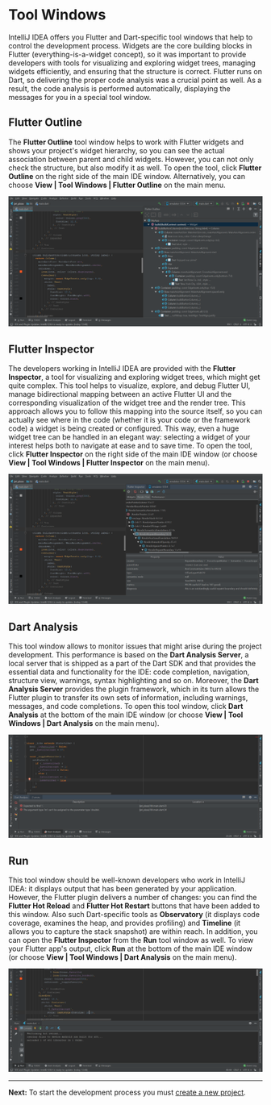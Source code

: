 # Tool Windows

IntelliJ IDEA offers you Flutter and Dart-specific tool windows that help to control the development process. Widgets are the core building blocks in Flutter (everything-is-a-widget concept), so it was important to provide developers with tools for visualizing and exploring widget trees, managing widgets efficiently, and ensuring that the structure is correct. Flutter runs on Dart, so delivering the proper code analysis was a crucial point as well. As a result, the code analysis is performed automatically, displaying the messages for you in a special tool window.

## Flutter Outline
The **Flutter Outline** tool window helps to work with Flutter widgets and shows your project's widget hierarchy, so you can see the actual association between parent and child widgets. However, you can not only check the structure, but also modify it as well. To open the tool, click **Flutter Outline** on the right side of the main IDE window. Alternatively, you can choose **View | Tool Windows | Flutter Outline** on the main menu.
<p align="center">
<img src="https://github.com/straw-wave/draft/blob/master/img_final/2_outline_tool_window.png" alt="Outline Tool Window"/>
</p>

## Flutter Inspector
The developers working in IntelliJ IDEA are provided with the **Flutter Inspector**, a tool for visualizing and exploring widget trees, which might get quite complex. This tool helps to visualize, explore, and debug Flutter UI, manage bidirectional mapping between an active Flutter UI and the corresponding visualization of the widget tree and the render tree. This approach allows you to follow this mapping into the source itself, so you can actually see where in the code (whether it is your code or the framework code) a widget is being created or configured. This way, even a huge widget tree can be handled in an elegant way: selecting a widget of your interest helps both to navigate at ease and to save time. To open the tool, click **Flutter Inspector** on the right side of the main IDE window (or choose **View | Tool Windows | Flutter Inspector** on the main menu).
<p align="center">
<img src="https://github.com/straw-wave/draft/blob/master/img_final/2_inspector_tool_window.png" alt="Inspector Tool Window"/>
</p>

## Dart Analysis
This tool window allows to monitor issues that might arise during the project development. This performance is based on the **Dart Analysis Server**, a local server that is shipped as a part of the Dart SDK and that provides the essential data and functionality for the IDE: code completion, navigation, structure view, warnings, syntax highlighting and so on. Moreover, the **Dart Analysis Server** provides the plugin framework, which in its turn allows the Flutter plugin to transfer its own sets of information, including warnings, messages, and code completions. To open this tool window, click **Dart Analysis** at the bottom of the main IDE window (or choose **View | Tool Windows | Dart Analysis** on the main menu).
<p align="center">
<img src="https://github.com/straw-wave/draft/blob/master/img_final/2_dart_analysis_tool_window.png" alt="Dart Analysis Tool Window"/>
</p>

## Run
This tool window should be well-known developers who work in IntelliJ IDEA: it displays output that has been generated by your application. However, the Flutter plugin delivers a number of changes: you can find the **Flutter Hot Reload** and **Flutter Hot Restart** buttons that have been added to this window. Also such Dart-specific tools as **Observatory** (it displays code coverage, examines the heap, and provides profiling) and **Timeline** (it allows you to capture the stack snapshot) are within reach. In addition, you can open the **Flutter Inspector** from the **Run** tool window as well. To view your Flutter app's output, click **Run** at the bottom of the main IDE window (or choose **View | Tool Windows | Dart Analysis** on the main menu).
<p align="center">
<img src="https://github.com/straw-wave/draft/blob/master/img_final/2_run_tool_window_2.png" alt="Run Tool Window"/>
</p>

---

**Next:** To start the development process you must [create a new project](https://github.com/straw-wave/draft/blob/master/content/creating-projects.md).
